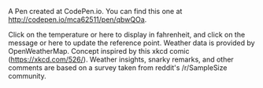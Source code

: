 A Pen created at CodePen.io. You can find this one at http://codepen.io/mca62511/pen/qbwQOa.

 Click on the temperature or here to display in fahrenheit, and click on the message or here to update the reference point. Weather data is provided by OpenWeatherMap. Concept inspired by this xkcd comic (https://xkcd.com/526/). Weather insights, snarky remarks, and other comments are based on a survey taken from reddit's /r/SampleSize community. 